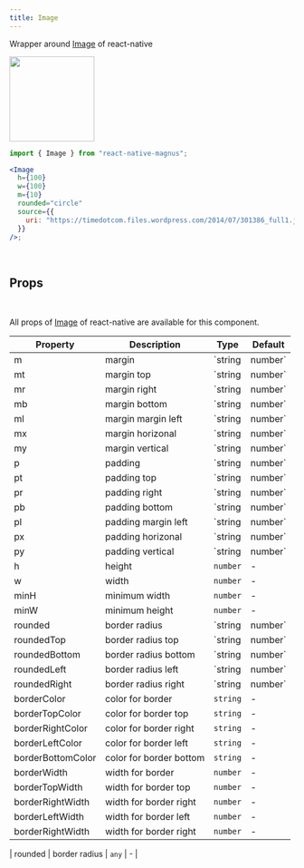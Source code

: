 ```yaml
---
title: Image
---
```


Wrapper around [Image](https://facebook.github.io/react-native/docs/image.html) of react-native

<img src="/images/docs/image/1.png"  style="height: 150px; width: auto;" />

```jsx
import { Image } from "react-native-magnus";

<Image
  h={100}
  w={100}
  m={10}
  rounded="circle"
  source={{
    uri: "https://timedotcom.files.wordpress.com/2014/07/301386_full1.jpg",
  }}
/>;
```

<br/>

## Props

<br/>

All props of [Image](https://facebook.github.io/react-native/docs/image.html) of react-native are available for this component.

| Property          | Description             | Type              | Default |
| ----------------- | ----------------------- | ----------------- | ------- |
| m                 | margin                  | `string | number` | -       |
| mt                | margin top              | `string | number` | -       |
| mr                | margin right            | `string | number` | -       |
| mb                | margin bottom           | `string | number` | -       |
| ml                | margin margin left      | `string | number` | -       |
| mx                | margin horizonal        | `string | number` | -       |
| my                | margin vertical         | `string | number` | -       |
| p                 | padding                 | `string | number` | -       |
| pt                | padding top             | `string | number` | -       |
| pr                | padding right           | `string | number` | -       |
| pb                | padding bottom          | `string | number` | -       |
| pl                | padding margin left     | `string | number` | -       |
| px                | padding horizonal       | `string | number` | -       |
| py                | padding vertical        | `string | number` |         |
| h                 | height                  | `number`          | -       |
| w                 | width                   | `number`          | -       |
| minH              | minimum width           | `number`          | -       |
| minW              | minimum height          | `number`          | -       |
| rounded           | border radius           | `string | number` | `none`  |
| roundedTop        | border radius top       | `string | number` | `none`  |
| roundedBottom     | border radius bottom    | `string | number` | `none`  |
| roundedLeft       | border radius left      | `string | number` | `none`  |
| roundedRight      | border radius right     | `string | number` | `none`  |
| borderColor       | color for border        | `string`          | -       |
| borderTopColor    | color for border top    | `string`          | -       |
| borderRightColor  | color for border right  | `string`          | -       |
| borderLeftColor   | color for border left   | `string`          | -       |
| borderBottomColor | color for border bottom | `string`          | -       |
| borderWidth       | width for border        | `number`          | -       |
| borderTopWidth    | width for border top    | `number`          | -       |
| borderRightWidth  | width for border right  | `number`          | -       |
| borderLeftWidth   | width for border left   | `number`          | -       |
| borderRightWidth  | width for border right  | `number`          | -       |

| rounded | border radius | `any` | - |
